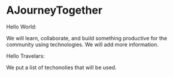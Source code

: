 # AJourneyTogether

Hello World: 

We will learn, collaborate, and build something productive for the community using technologies.
We will add more information.

Hello Travelars:

We put a list of techonolies that will be used.

